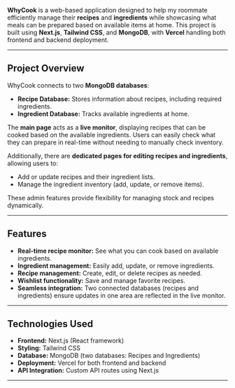 
**WhyCook** is a web-based application designed to help my roommate efficiently manage their **recipes** and **ingredients** while showcasing what meals can be prepared based on available items at home. This project is built using **Next.js**, **Tailwind CSS**, and **MongoDB**, with **Vercel** handling both frontend and backend deployment.


---

## **Project Overview**
WhyCook connects to two **MongoDB databases**:
- **Recipe Database:** Stores information about recipes, including required ingredients.
- **Ingredient Database:** Tracks available ingredients at home.

The **main page** acts as a **live monitor**, displaying recipes that can be cooked based on the available ingredients. Users can easily check what they can prepare in real-time without needing to manually check inventory.

Additionally, there are **dedicated pages for editing recipes and ingredients**, allowing users to:
- Add or update recipes and their ingredient lists.
- Manage the ingredient inventory (add, update, or remove items).

These admin features provide flexibility for managing stock and recipes dynamically.

---

## **Features**
- **Real-time recipe monitor:** See what you can cook based on available ingredients.
- **Ingredient management:** Easily add, update, or remove ingredients.
- **Recipe management:** Create, edit, or delete recipes as needed.
- **Wishlist functionality:** Save and manage favorite recipes.
- **Seamless integration:** Two connected databases (recipes and ingredients) ensure updates in one area are reflected in the live monitor.

---

## **Technologies Used**
- **Frontend:** Next.js (React framework)
- **Styling:** Tailwind CSS
- **Database:** MongoDB (two databases: Recipes and Ingredients)
- **Deployment:** Vercel for both frontend and backend
- **API Integration:** Custom API routes using Next.js

---

